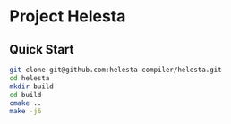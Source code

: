 # Project Helesta

## Quick Start

```sh
git clone git@github.com:helesta-compiler/helesta.git
cd helesta
mkdir build
cd build
cmake ..
make -j6
